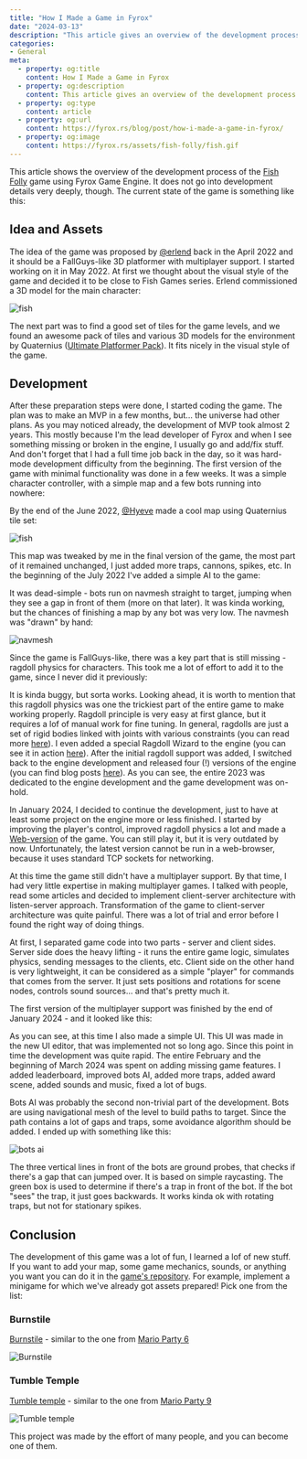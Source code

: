 ```yaml
---
title: "How I Made a Game in Fyrox"
date: "2024-03-13"
description: "This article gives an overview of the development process of Fish Folly game."
categories: 
- General
meta:
  - property: og:title
    content: How I Made a Game in Fyrox
  - property: og:description
    content: This article gives an overview of the development process of Fish Folly game.
  - property: og:type
    content: article
  - property: og:url
    content: https://fyrox.rs/blog/post/how-i-made-a-game-in-fyrox/
  - property: og:image
    content: https://fyrox.rs/assets/fish-folly/fish.gif
---
```


This article shows the overview of the development process of the [Fish Folly](https://github.com/mrDIMAS/FishFolly) 
game using Fyrox Game Engine. It does not go into development details very deeply, though. The current state of the game is 
something like this:

<YtVideo url="https://www.youtube.com/embed/mxcSnWft0gQ" />

## Idea and Assets

The idea of the game was proposed by [@erlend](https://github.com/erlend-sh) back in the April 2022 and it should be a FallGuys-like 3D 
platformer with multiplayer support. I started working on it in May 2022. At first we thought about the visual style of the game 
and decided it to be close to Fish Games series. Erlend commissioned a 3D model for the main character:

![fish](/assets/fish-folly/fish.gif)

The next part was to find a good set of tiles for the game levels, and we found an awesome pack of tiles and various 3D models for
the environment by Quaternius ([Ultimate Platformer Pack](https://quaternius.itch.io/ultimate-platformer-pack)). It fits nicely in the
visual style of the game.

## Development

After these preparation steps were done, I started coding the game. The plan was to make an MVP in a few months, but... the universe had
other plans. As you may noticed already, the development of MVP took almost 2 years. This mostly because I'm the lead developer of 
Fyrox and when I see something missing or broken in the engine, I usually go and add/fix stuff. And don't forget that I had a full
time job back in the day, so it was hard-mode development difficulty from the beginning. The first version of the game with 
minimal functionality was done in a few weeks. It was a simple character controller, with a simple map and a few bots running into
nowhere:

<YtVideo url="https://www.youtube.com/embed/DrugAFKi-GQ" />

By the end of the June 2022, [@Hyeve](https://github.com/Hyeve-jrs) made a cool map using Quaternius tile set:

![fish](/assets/fish-folly/map.png)

This map was tweaked by me in the final version of the game, the most part of it remained unchanged, I just added more traps, cannons,
spikes, etc. In the beginning of the July 2022 I've added a simple AI to the game:

<YtVideo url="https://www.youtube.com/embed/YRE5g57aZEg" />

It was dead-simple - bots run on navmesh straight to target, jumping when they see a gap in front of them (more on that later). It was 
kinda working, but the chances of finishing a map by any bot was very low. The navmesh was "drawn" by hand:

![navmesh](/assets/fish-folly/navmesh.webp)

Since the game is FallGuys-like, there was a key part that is still missing - ragdoll physics for characters. This took me a lot of 
effort to add it to the game, since I never did it previously:

<YtVideo url="https://www.youtube.com/embed/RuoLInE34dM" />

It is kinda buggy, but sorta works. Looking ahead, it is worth to mention that this ragdoll physics was one the trickiest part of the
entire game to make working properly. Ragdoll principle is very easy at first glance, but it requires a lof of manual work for fine 
tuning. In general, ragdolls are just a set of rigid bodies linked with joints with various constraints (you can read more 
[here](https://fyrox-book.github.io/physics/ragdoll.html)). I even added a special Ragdoll Wizard to the engine (you can see it in action 
[here](https://www.youtube.com/watch?v=TxSlqGhCxYc)). After the initial ragdoll support was added, I switched back to the engine development and 
released four (!) versions of the engine (you can find blog posts [here](https://fyrox.rs/blog/)). As you can see, the entire 2023 was
dedicated to the engine development and the game development was on-hold. 

In January 2024, I decided to continue the development, just to have at least some project on the engine more or less finished. I started
by improving the player's control, improved ragdoll physics a lot and made a [Web-version](https://fyrox.rs/assets/demo/fish_folly/index.html) 
of the game. You can still play it, but it is very outdated by now. Unfortunately, the latest version cannot be run in a web-browser,
because it uses standard TCP sockets for networking. 

At this time the game still didn't have a multiplayer support. By that time, I had very little expertise in making multiplayer games.
I talked with people, read some articles and decided to implement client-server architecture with listen-server approach. Transformation
of the game to client-server architecture was quite painful. There was a lot of trial and error before I found the right way of doing 
things. 

At first, I separated game code into two parts - server and client sides. Server side does the heavy lifting - it runs the entire
game logic, simulates physics, sending messages to the clients, etc. Client side on the other hand is very lightweight, it can be considered
as a simple "player" for commands that comes from the server. It just sets positions and rotations for scene nodes, controls sound sources... 
and that's pretty much it. 

The first version of the multiplayer support was finished by the end of January 2024 - and it looked like this:

<YtVideo url="https://www.youtube.com/embed/b8Fs9fF6AJ8" />

As you can see, at this time I also made a simple UI. This UI was made in the new UI editor, that was implemented not so long ago. Since
this point in time the development was quite rapid. The entire February and the beginning of March 2024 was spent on adding missing game 
features. I added leaderboard, improved bots AI, added more traps, added award scene, added sounds and music, fixed a lot of bugs. 

Bots AI was probably the second non-trivial part of the development. Bots are using navigational mesh of the level to build paths to target.
Since the path contains a lot of gaps and traps, some avoidance algorithm should be added. I ended up with something like this:

![bots ai](/assets/fish-folly/bots_ai.png)

The three vertical lines in front of the bots are ground probes, that checks if there's a gap that can jumped over. It is based on simple
raycasting. The green box is used to determine if there's a trap in front of the bot. If the bot "sees" the trap, it just goes backwards. 
It works kinda ok with rotating traps, but not for stationary spikes.

## Conclusion

The development of this game was a lot of fun, I learned a lof of new stuff. If you want to add your map, some game mechanics, sounds, or
anything you want you can do it in the [game's repository](https://github.com/mrDIMAS/FishFolly). For example, implement a minigame for which
 we've already got assets prepared! Pick one from the list:

### Burnstile

[Burnstile](https://github.com/mrDIMAS/FishFolly/issues/2) - similar to the one from [Mario Party 6](https://www.youtube.com/watch?v=cYO9C8A7xfY)

![Burnstile](/assets/fish-folly/burnstile.gif)

### Tumble Temple

[Tumble temple](https://github.com/mrDIMAS/FishFolly/issues/3) - similar to the one from [Mario Party 9](https://www.youtube.com/watch?v=Emb89socnb0)

![Tumble temple](/assets/fish-folly/tumble_temple.gif)

This project was made by the effort of many people, and you can become one of them.